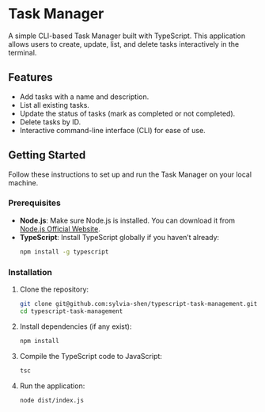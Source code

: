 # Task Manager

A simple CLI-based Task Manager built with TypeScript. This application allows users to create, update, list, and delete tasks interactively in the terminal.

## Features

- Add tasks with a name and description.
- List all existing tasks.
- Update the status of tasks (mark as completed or not completed).
- Delete tasks by ID.
- Interactive command-line interface (CLI) for ease of use.

## Getting Started

Follow these instructions to set up and run the Task Manager on your local machine.

### Prerequisites

- **Node.js**: Make sure Node.js is installed. You can download it from [Node.js Official Website](https://nodejs.org/).
- **TypeScript**: Install TypeScript globally if you haven’t already:
  ```bash
  npm install -g typescript
  ```


### Installation

1.	Clone the repository:
    ```bash 
    git clone git@github.com:sylvia-shen/typescript-task-management.git
    cd typescript-task-management
    ```


2.	Install dependencies (if any exist):
    ```bash 
    npm install
    ```

3.	Compile the TypeScript code to JavaScript:
    ```bash 
    tsc
    ```

4. Run the application:
    ```bash 
    node dist/index.js
    ```